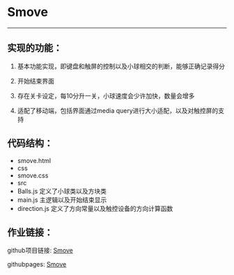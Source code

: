 ﻿# Smove

---

## 实现的功能：

1. 基本功能实现，即键盘和触屏的控制以及小球相交的判断，能够正确记录得分

2. 开始结束界面

3. 存在关卡设定，每10分升一关，小球速度会少许加快，数量会增多

4. 适配了移动端，包括界面通过media query进行大小适配，以及对触控屏的支持

## 代码结构：

- smove.html
- css
 - smove.css
- src
 - Balls.js 定义了小球类以及方块类
 - main.js 主逻辑以及开始结束显示
 - direction.js 定义了方向常量以及触控设备的方向计算函数

## 作业链接：

github项目链接: [Smove][1]

githubpages: [Smove][2]


  [1]: https://github.com/nzpznk/frontend_smove
  [2]: https://nzpznk.github.io/frontend_smove/smove.html


